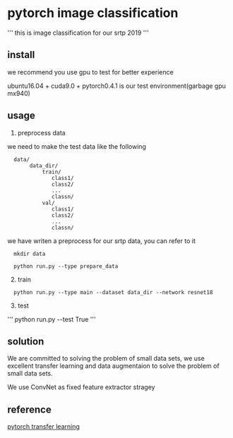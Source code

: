 # pytorch image classification
'''
this is image classification for our srtp 2019
'''
## install
we recommend you use gpu to test for better experience

ubuntu16.04 + cuda9.0 + pytorch0.4.1 is our test environment(garbage gpu mx940)

## usage

1. preprocess data

  we need to make the test data like the following
```
  data/
       data_dir/
           train/
              class1/
              class2/
              ...
              classn/
           val/
              class1/
              class2/
              ...
              classn/

```  
  we have writen a preprocess for our srtp data, you can refer to it

```
  mkdir data

  python run.py --type prepare_data
```

2. train
```
  python run.py --type main --dataset data_dir --network resnet18
```

3. test

'''
  python run.py --test True
'''

## solution

We are committed to solving the problem of small data sets, we use excellent transfer learning and data augmentaion to solve the problem of small data sets.

We use ConvNet as fixed feature extractor stragey 

## reference

[pytorch transfer learning](https://pytorch.org/tutorials/beginner/transfer_learning_tutorial.html)




